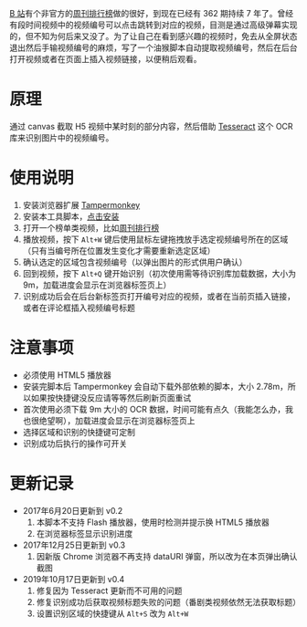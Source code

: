 [B 站](https://www.bilibili.com/index.html)有个非官方的[周刊排行榜](https://search.bilibili.com/all?keyword=%E5%91%A8%E5%88%8A%E5%93%94%E5%93%A9%E5%93%94%E5%93%A9%E6%8E%92%E8%A1%8C%E6%A6%9C&from_source=video_tag)做的很好，到现在已经有 362 期持续 7 年了。曾经有段时间视频中的视频编号可以点击跳转到对应的视频，目测是通过高级弹幕实现的，但不知为何后来又没了。为了让自己在看到感兴趣的视频时，免去从全屏状态退出然后手输视频编号的麻烦，写了一个油猴脚本自动提取视频编号，然后在后台打开视频或者在页面上插入视频链接，以便稍后观看。

<!--more-->

# 原理

通过 canvas 截取 H5 视频中某时刻的部分内容，然后借助 [Tesseract](https://github.com/naptha/tesseract.js) 这个 OCR 库来识别图片中的视频编号。

# 使用说明

1. 安装浏览器扩展 [Tampermonkey](https://tampermonkey.net/)
2. 安装本工具脚本，[点击安装](https://openuserjs.org/install/DemoJameson/B_%E7%AB%99%E6%8E%92%E8%A1%8C%E6%A6%9C%E7%B1%BB%E8%A7%86%E9%A2%91%E4%B8%AD_av_%E7%BC%96%E5%8F%B7%E6%8F%90%E5%8F%96%E5%B7%A5%E5%85%B7.user.js)
3. 打开一个榜单类视频，比如[周刊排行榜](https://search.bilibili.com/all?keyword=%E5%91%A8%E5%88%8A%E5%93%94%E5%93%A9%E5%93%94%E5%93%A9%E6%8E%92%E8%A1%8C%E6%A6%9C&from_source=video_tag)
4. 播放视频，按下 `Alt+W` 键后使用鼠标左键拖拽放手选定视频编号所在的区域（只有当编号所在位置发生变化才需要重新选定区域）
5. 确认选定的区域包含视频编号（以弹出图片的形式供用户确认）
6. 回到视频，按下 `Alt+Q` 键开始识别（初次使用需等待识别库加载数据，大小为 9m，加载进度会显示在浏览器标签页上）
7. 识别成功后会在后台新标签页打开编号对应的视频，或者在当前页插入链接，或者在评论框插入视频编号标题

# 注意事项

* 必须使用 HTML5 播放器
* 安装完脚本后 Tampermonkey 会自动下载外部依赖的脚本，大小 2.78m，所以如果按快捷键没反应请等等然后刷新页面重试
* 首次使用必须下载 9m 大小的 OCR 数据，时间可能有点久（我能怎么办，我也很绝望啊），加载进度会显示在浏览器标签页上
* 选择区域和识别的快捷键可定制
* 识别成功后执行的操作可开关

# 更新记录

* 2017年6月20日更新到 v0.2
  1. 本脚本不支持 Flash 播放器，使用时检测并提示换 HTML5 播放器
  2. 在浏览器标签显示识别进度
* 2017年12月25日更新到 v0.3
  1. 因新版 Chrome 浏览器不再支持 dataURI 弹窗，所以改为在本页弹出确认截图
* 2019年10月17日更新到 v0.4
  1. 修复因为 Tesseract 更新而不可用的问题
  2. 修复识别成功后获取视频标题失败的问题（番剧类视频依然无法获取标题）
  3. 设置识别区域的快捷键从 `Alt+S` 改为 `Alt+W` 